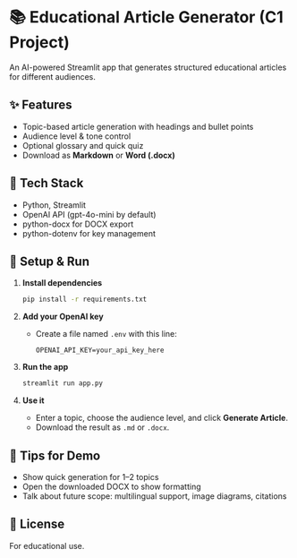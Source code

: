 # 📚 Educational Article Generator (C1 Project)

An AI-powered Streamlit app that generates structured educational articles for different audiences.

## ✨ Features
- Topic-based article generation with headings and bullet points
- Audience level & tone control
- Optional glossary and quick quiz
- Download as **Markdown** or **Word (.docx)**

## 🧰 Tech Stack
- Python, Streamlit
- OpenAI API (gpt-4o-mini by default)
- python-docx for DOCX export
- python-dotenv for key management

## 🚀 Setup & Run
1. **Install dependencies**
   ```bash
   pip install -r requirements.txt
   ```

2. **Add your OpenAI key**
   - Create a file named `.env` with this line:
     ```
     OPENAI_API_KEY=your_api_key_here
     ```

3. **Run the app**
   ```bash
   streamlit run app.py
   ```

4. **Use it**
   - Enter a topic, choose the audience level, and click **Generate Article**.
   - Download the result as `.md` or `.docx`.

## 🧪 Tips for Demo
- Show quick generation for 1–2 topics
- Open the downloaded DOCX to show formatting
- Talk about future scope: multilingual support, image diagrams, citations

## 📄 License
For educational use.
